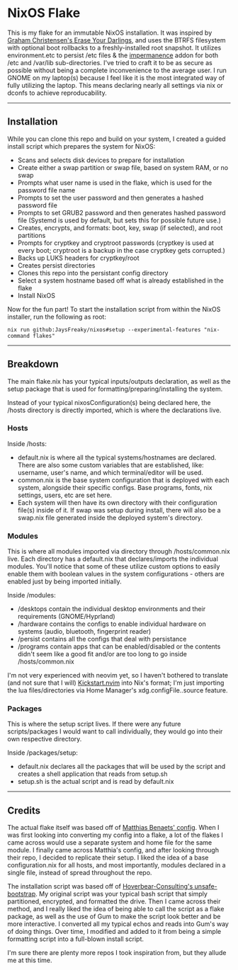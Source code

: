 # NixOS Flake
This is my flake for an immutable NixOS installation. It was inspired by [Graham Christensen's Erase Your Darlings](https://grahamc.com/blog/erase-your-darlings/), and uses the BTRFS filesystem with optional boot rollbacks to a freshly-installed root snapshot. It utilizes environment.etc to persist /etc files & the [impermanence](https://github.com/nix-community/impermanence) addon for both /etc and /var/lib sub-directories. I've tried to craft it to be as secure as possible without being a complete inconvenience to the average user. I run GNOME on my laptop(s) because I feel like it is the most integrated way of fully utilizing the laptop. This means declaring nearly all settings via nix or dconfs to achieve reproducability.

---
## Installation
While you can clone this repo and build on your system, I created a guided install script which prepares the system for NixOS:

* Scans and selects disk devices to prepare for installation
* Create either a swap partition or swap file, based on system RAM, or no swap
* Prompts what user name is used in the flake, which is used for the password file name
* Prompts to set the user password and then generates a hashed password file
* Prompts to set GRUB2 password and then generates hashed password file (Systemd is used by default, but sets this for possible future use.)
* Creates, encrypts, and formats: boot, key, swap (if selected), and root partitions
* Prompts for cryptkey and cryptroot passwords (cryptkey is used at every boot; cryptroot is a backup in the case cryptkey gets corrupted.)
* Backs up LUKS headers for cryptkey/root
* Creates persist directories
* Clones this repo into the persistant config directory
* Select a system hostname based off what is already established in the flake
* Install NixOS

Now for the fun part! To start the installation script from within the NixOS installer, run the following as root:

`nix run github:JaysFreaky/nixos#setup --experimental-features "nix-command flakes"`

---
## Breakdown
The main flake.nix has your typical inputs/outputs declaration, as well as the setup package that is used for formatting/preparing/installing the system.

Instead of your typical nixosConfiguration(s) being declared here, the /hosts directory is directly imported, which is where the declarations live.

### Hosts
Inside /hosts:

* default.nix is where all the typical systems/hostnames are declared. There are also some custom variables that are established, like: username, user's name, and which terminal/editor will be used.
* common.nix is the base system configuration that is deployed with each system, alongside their specific configs. Base programs, fonts, nix settings, users, etc are set here.
* Each system will then have its own directory with their configuration file(s) inside of it. If swap was setup during install, there will also be a swap.nix file generated inside the deployed system's directory.

### Modules
This is where all modules imported via directory through /hosts/common.nix live. Each directory has a default.nix that declares/imports the individual modules. You'll notice that some of these utilize custom options to easily enable them with boolean values in the system configurations - others are enabled just by being imported initially.

Inside /modules:

* /desktops contain the individual desktop environments and their requirements (GNOME/Hyprland)
* /hardware contains the configs to enable individual hardware on systems (audio, bluetooth, fingerprint reader)
* /persist contains all the configs that deal with persistance
* /programs contain apps that can be enabled/disabled or the contents didn't seem like a good fit and/or are too long to go inside /hosts/common.nix

I'm not very experienced with neovim yet, so I haven't bothered to translate (and not sure that I will) [Kickstart.nvim](https://github.com/nvim-lua/kickstart.nvim) into Nix's format; I'm just importing the lua files/directories via Home Manager's xdg.configFile.<name>.source feature.

### Packages
This is where the setup script lives. If there were any future scripts/packages I would want to call individually, they would go into their own respective directory.

Inside /packages/setup:

* default.nix declares all the packages that will be used by the script and creates a shell application that reads from setup.sh
* setup.sh is the actual script and is read by default.nix

---
## Credits
The actual flake itself was based off of [Matthias Benaets' config](https://github.com/MatthiasBenaets/nixos-config). When I was first looking into converting my config into a flake, a lot of the flakes I came across would use a separate system and home file for the same module. I finally came across Matthia's config, and after looking through their repo, I decided to replicate their setup. I liked the idea of a base configuration.nix for all hosts, and most importantly, modules declared in a single file, instead of spread throughout the repo.

The installation script was based off of [Hoverbear-Consulting's unsafe-bootstrap](https://github.com/Hoverbear-Consulting/flake/tree/root/packages/unsafe-bootstrap). My original script was your typical bash script that simply partitioned, encrypted, and formatted the drive. Then I came across their method, and I really liked the idea of being able to call the script as a flake package, as well as the use of Gum to make the script look better and be more interactive. I converted all my typical echos and reads into Gum's way of doing things. Over time, I modified and added to it from being a simple formatting script into a full-blown install script.

I'm sure there are plenty more repos I took inspiration from, but they allude me at this time.
